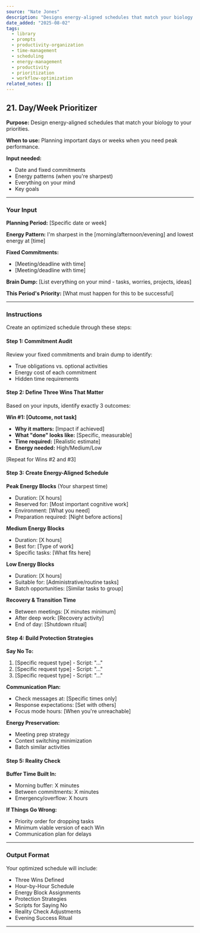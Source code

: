 ```yaml
---
source: "Nate Jones"
description: "Designs energy-aligned schedules that match your biology to your priorities."
date_added: "2025-08-02"
tags:
  - library
  - prompts
  - productivity-organization
  - time-management
  - scheduling
  - energy-management
  - productivity
  - prioritization
  - workflow-optimization
related_notes: []
---
```

## 21. Day/Week Prioritizer

**Purpose:** Design energy-aligned schedules that match your biology to your priorities.

**When to use:** Planning important days or weeks when you need peak performance.

**Input needed:**

*   Date and fixed commitments
*   Energy patterns (when you're sharpest)
*   Everything on your mind
*   Key goals

---

### Your Input

**Planning Period:** [Specific date or week]

**Energy Pattern:** I'm sharpest in the [morning/afternoon/evening] and lowest energy at [time]

**Fixed Commitments:**

*   [Meeting/deadline with time]
*   [Meeting/deadline with time]

**Brain Dump:** [List everything on your mind - tasks, worries, projects, ideas]

**This Period's Priority:** [What must happen for this to be successful]

---

### Instructions

Create an optimized schedule through these steps:

#### Step 1: Commitment Audit

Review your fixed commitments and brain dump to identify:

*   True obligations vs. optional activities
*   Energy cost of each commitment
*   Hidden time requirements

#### Step 2: Define Three Wins That Matter

Based on your inputs, identify exactly 3 outcomes:

**Win #1: [Outcome, not task]**

*   **Why it matters:** [Impact if achieved]
*   **What "done" looks like:** [Specific, measurable]
*   **Time required:** [Realistic estimate]
*   **Energy needed:** High/Medium/Low

[Repeat for Wins #2 and #3]

#### Step 3: Create Energy-Aligned Schedule

**Peak Energy Blocks** (Your sharpest time)

*   Duration: [X hours]
*   Reserved for: [Most important cognitive work]
*   Environment: [What you need]
*   Preparation required: [Night before actions]

**Medium Energy Blocks**

*   Duration: [X hours]
*   Best for: [Type of work]
*   Specific tasks: [What fits here]

**Low Energy Blocks**

*   Duration: [X hours]
*   Suitable for: [Administrative/routine tasks]
*   Batch opportunities: [Similar tasks to group]

**Recovery & Transition Time**

*   Between meetings: [X minutes minimum]
*   After deep work: [Recovery activity]
*   End of day: [Shutdown ritual]

#### Step 4: Build Protection Strategies

**Say No To:**

1.  [Specific request type] - Script: "..."
2.  [Specific request type] - Script: "..."
3.  [Specific request type] - Script: "..."

**Communication Plan:**

*   Check messages at: [Specific times only]
*   Response expectations: [Set with others]
*   Focus mode hours: [When you're unreachable]

**Energy Preservation:**

*   Meeting prep strategy
*   Context switching minimization
*   Batch similar activities

#### Step 5: Reality Check

**Buffer Time Built In:**

*   Morning buffer: X minutes
*   Between commitments: X minutes
*   Emergency/overflow: X hours

**If Things Go Wrong:**

*   Priority order for dropping tasks
*   Minimum viable version of each Win
*   Communication plan for delays

---

### Output Format

Your optimized schedule will include:

*   Three Wins Defined
*   Hour-by-Hour Schedule
*   Energy Block Assignments
*   Protection Strategies
*   Scripts for Saying No
*   Reality Check Adjustments
*   Evening Success Ritual

---

